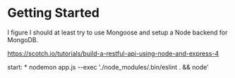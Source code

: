 Getting Started
===

I figure I should at least try to use Mongoose and setup a Node backend for MongoDB.

https://scotch.io/tutorials/build-a-restful-api-using-node-and-express-4

start:
    * nodemon app.js --exec './node_modules/.bin/eslint . && node'
